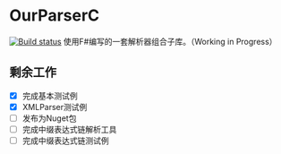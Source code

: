 # OurParserC
[![Build status](https://ci.appveyor.com/api/projects/status/drqi47uqeu09w99t?svg=true)](https://ci.appveyor.com/project/SmallLuma/ourparserc)
使用F#编写的一套解析器组合子库。（Working in Progress）

## 剩余工作
- [x] 完成基本测试例
- [x] XMLParser测试例
- [ ] 发布为Nuget包
- [ ] 完成中缀表达式链解析工具
- [ ] 完成中缀表达式链测试例
